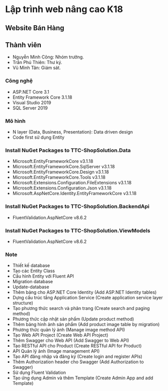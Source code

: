 # Lập trình web nâng cao K18
## Website Bán Hàng
## Thành viên
- Nguyễn Minh Công: Nhóm trưởng.
- Trần Phú Thiên: Thư ký.
- Vũ Minh Tân: Giám sát.
### Công nghệ
* ASP.NET Core 3.1
* Entity Framework Core 3.1.18
* Visual Studio 2019
* SQL Server 2019
### Mô hình
* N layer (Data, Business, Presentation): Data driven design
* Code first sử dụng Entity
### Install NuGet Packages to TTC-ShopSolution.Data
* Microsoft.EntityFrameworkCore v3.1.18
* Microsoft.EntityFrameworkCore.SqlServer v3.1.18
* Microsoft.EntityFrameworkCore.Design v3.1.18
* Microsoft.EntityFrameworkCore.Tools v3.1.18
* Microsoft.Extensions.Configuration.FileExtensions v3.1.18
* Microsoft.Extensions.Configuration.Json v3.1.18
* Microsoft.AspNetCore.Identity.EntityFrameworkCore v3.1.18
### Install NuGet Packages to TTC-ShopSolution.BackendApi
* FluentValidation.AspNetCore v8.6.2
### Install NuGet Packages to TTC-ShopSolution.ViewModels
* FluentValidation.AspNetCore v8.6.2
### Note
* Thiết kế database
* Tạo các Entity Class
* Cấu hình Entity với Fluent API
* Migration database
* Update-database
* Thêm bảng cho ASP.NET Core Identity (Add ASP.NET Identity tables)
* Dựng cấu trúc tầng Application Service (Create application service layer structure)
* Tạo phương thức search và phân trang (Create search and paging method)
* Phương thức cập nhật sản phẩm (Update product method)
* Thêm bảng hình ảnh sản phẩm (Add product image table by migration)
* Phương thức quản lý ảnh (Manage image method API)
* Tạo Web API Project (Create Web API Project)
* Thêm Swagger cho Web API (Add Swagger to Web API)
* Tạo RESTful API cho Product (Create RESTful API for Product)
* API Quản lý ảnh (Image management API)
* Tạo API đăng nhập và đăng ký (Create login and register APIs)
* Thêm Authorization header cho Swagger (Add Authorization to Swagger)
* Sử dụng Fluent Validation
* Tạo ứng dụng Admin và thêm Template (Create Admin App and add Template)